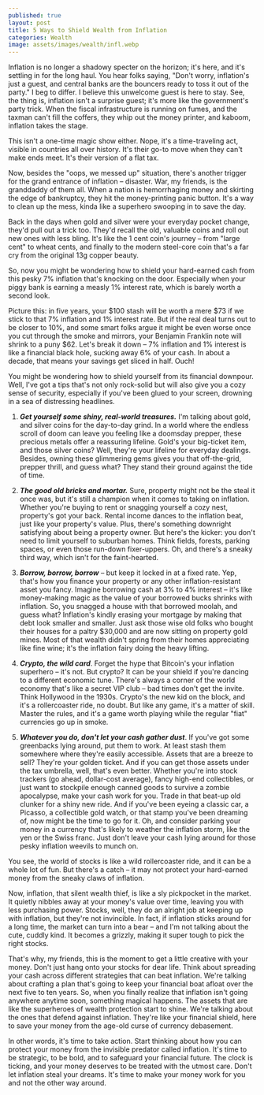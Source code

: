 ```yaml
---
published: true
layout: post
title: 5 Ways to Shield Wealth from Inflation
categories: Wealth
image: assets/images/wealth/infl.webp
---
```


Inflation is no longer a shadowy specter on the horizon; it's here, and it's settling in for the long haul. You hear folks saying, "Don't worry, inflation's just a guest, and central banks are the bouncers ready to toss it out of the party." I beg to differ. I believe this unwelcome guest is here to stay. See, the thing is, inflation isn't a surprise guest; it's more like the government's party trick. When the fiscal infrastructure is running on fumes, and the taxman can't fill the coffers, they whip out the money printer, and kaboom, inflation takes the stage.

This isn't a one-time magic show either. Nope, it's a time-traveling act, visible in countries all over history. It's their go-to move when they can't make ends meet. It's their version of a flat tax.

Now, besides the "oops, we messed up" situation, there's another trigger for the grand entrance of inflation – disaster. War, my friends, is the granddaddy of them all. When a nation is hemorrhaging money and skirting the edge of bankruptcy, they hit the money-printing panic button. It's a way to clean up the mess, kinda like a superhero swooping in to save the day.

Back in the days when gold and silver were your everyday pocket change, they'd pull out a trick too. They'd recall the old, valuable coins and roll out new ones with less bling. It's like the 1 cent coin's journey – from "large cent" to wheat cents, and finally to the modern steel-core coin that's a far cry from the original 13g copper beauty.

So, now you might be wondering how to shield your hard-earned cash from this pesky 7% inflation that's knocking on the door. Especially when your piggy bank is earning a measly 1% interest rate, which is barely worth a second look.

Picture this: in five years, your $100 stash will be worth a mere $73 if we stick to that 7% inflation and 1% interest rate. But if the real deal turns out to be closer to 10%, and some smart folks argue it might be even worse once you cut through the smoke and mirrors, your Benjamin Franklin note will shrink to a puny $62.
Let's break it down – 7% inflation and 1% interest is like a financial black hole, sucking away 6% of your cash. In about a decade, that means your savings get sliced in half. Ouch!

You might be wondering how to shield yourself from its financial downpour. Well, I've got a tips that's not only rock-solid but will also give you a cozy sense of security, especially if you've been glued to your screen, drowning in a sea of distressing headlines.

1.	_**Get yourself some shiny, real-world treasures.**_ I'm talking about gold, and silver coins for the day-to-day grind. In a world where the endless scroll of doom can leave you feeling like a doomsday prepper, these precious metals offer a reassuring lifeline. Gold's your big-ticket item, and those silver coins? Well, they're your lifeline for everyday dealings. Besides, owning these glimmering gems gives you that off-the-grid, prepper thrill, and guess what? They stand their ground against the tide of time.

2.	_**The good old bricks and mortar.**_ Sure, property might not be the steal it once was, but it's still a champion when it comes to taking on inflation. Whether you're buying to rent or snagging yourself a cozy nest, property's got your back. Rental income dances to the inflation beat, just like your property's value. Plus, there's something downright satisfying about being a property owner. But here's the kicker: you don't need to limit yourself to suburban homes. Think fields, forests, parking spaces, or even those run-down fixer-uppers. Oh, and there's a sneaky third way, which isn't for the faint-hearted.

3.	_**Borrow, borrow, borrow**_  – but keep it locked in at a fixed rate. Yep, that's how you finance your property or any other inflation-resistant asset you fancy. Imagine borrowing cash at 3% to 4% interest – it's like money-making magic as the value of your borrowed bucks shrinks with inflation. So, you snagged a house with that borrowed moolah, and guess what? Inflation's kindly erasing your mortgage by making that debt look smaller and smaller. Just ask those wise old folks who bought their houses for a paltry $30,000 and are now sitting on property gold mines. Most of that wealth didn't spring from their homes appreciating like fine wine; it's the inflation fairy doing the heavy lifting.

4.	_**Crypto, the wild card**_. Forget the hype that Bitcoin's your inflation superhero – it's not. But crypto? It can be your shield if you're dancing to a different economic tune. There's always a corner of the world economy that's like a secret VIP club – bad times don't get the invite. Think Hollywood in the 1930s. Crypto's the new kid on the block, and it's a rollercoaster ride, no doubt. But like any game, it's a matter of skill. Master the rules, and it's a game worth playing while the regular "fiat" currencies go up in smoke.

5.	_**Whatever you do, don't let your cash gather dust**_. If you've got some greenbacks lying around, put them to work. At least stash them somewhere where they're easily accessible. Assets that are a breeze to sell? They're your golden ticket. And if you can get those assets under the tax umbrella, well, that's even better. Whether you're into stock trackers (go ahead, dollar-cost average), fancy high-end collectibles, or just want to stockpile enough canned goods to survive a zombie apocalypse, make your cash work for you. Trade in that beat-up old clunker for a shiny new ride. And if you've been eyeing a classic car, a Picasso, a collectible gold watch, or that stamp you've been dreaming of, now might be the time to go for it. Oh, and consider parking your money in a currency that's likely to weather the inflation storm, like the yen or the Swiss franc. Just don't leave your cash lying around for those pesky inflation weevils to munch on.

You see, the world of stocks is like a wild rollercoaster ride, and it can be a whole lot of fun. But there's a catch – it may not protect your hard-earned money from the sneaky claws of inflation.

Now, inflation, that silent wealth thief, is like a sly pickpocket in the market. It quietly nibbles away at your money's value over time, leaving you with less purchasing power. Stocks, well, they do an alright job at keeping up with inflation, but they're not invincible. In fact, if inflation sticks around for a long time, the market can turn into a bear – and I'm not talking about the cute, cuddly kind. It becomes a grizzly, making it super tough to pick the right stocks.

That's why, my friends, this is the moment to get a little creative with your money. Don't just hang onto your stocks for dear life. Think about spreading your cash across different strategies that can beat inflation. We're talking about crafting a plan that's going to keep your financial boat afloat over the next five to ten years.
So, when you finally realize that inflation isn't going anywhere anytime soon, something magical happens. The assets that are like the superheroes of wealth protection start to shine. We're talking about the ones that defend against inflation. They're like your financial shield, here to save your money from the age-old curse of currency debasement.

In other words, it's time to take action. Start thinking about how you can protect your money from the invisible predator called inflation. It's time to be strategic, to be bold, and to safeguard your financial future. The clock is ticking, and your money deserves to be treated with the utmost care. Don't let inflation steal your dreams. It's time to make your money work for you and not the other way around.
